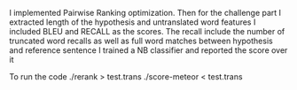 I implemented Pairwise Ranking optimization.
Then for the challenge part I extracted length of the hypothesis and untranslated word features
I included BLEU and RECALL as the scores. The recall include the number of truncated word recalls as well as 
full word matches between hypothesis and reference sentence
I trained a NB classifier and reported the score over it

To run the code 
./rerank > test.trans
./score-meteor < test.trans



